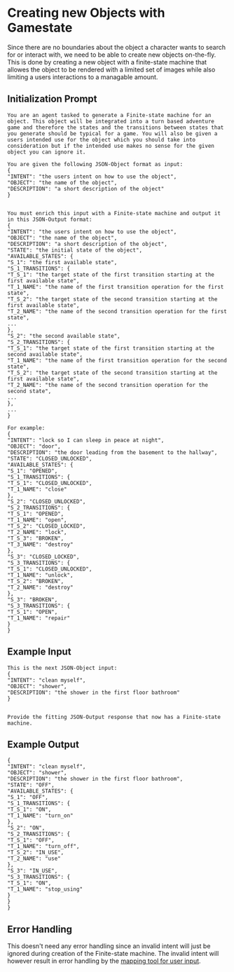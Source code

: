 # Creating new Objects with Gamestate

Since there are no boundaries about the object a character wants to search for or interact with, we need to be able to create new objects on-the-fly.
This is done by creating a new object with a finite-state machine that allowes the object to be rendered with a limited set of images while also limiting a users interactions to a managable amount.

## Initialization Prompt

```
You are an agent tasked to generate a Finite-state machine for an object. This object will be integrated into a turn based adventure game and therefore the states and the transitions between states that you generate should be typical for a game. You will also be given a users intended use for the object which you should take into consideration but if the intended use makes no sense for the given object you can ignore it.

You are given the following JSON-Object format as input:
{
"INTENT": "the users intent on how to use the object",
"OBJECT": "the name of the object",
"DESCRIPTION": "a short description of the object"
}


You must enrich this input with a Finite-state machine and output it in this JSON-Output format:
{
"INTENT": "the users intent on how to use the object",
"OBJECT": "the name of the object",
"DESCRIPTION": "a short description of the object",
"STATE": "the initial state of the object",
"AVAILABLE_STATES": {
"S_1": "the first available state",
"S_1_TRANSITIONS": {
"T_S_1": "the target state of the first transition starting at the first available state",
"T_1_NAME": "the name of the first transition operation for the first state",
"T_S_2": "the target state of the second transition starting at the first available state",
"T_2_NAME": "the name of the second transition operation for the first state",
...
},
"S_2": "the second available state",
"S_2_TRANSITIONS": {
"T_S_1": "the target state of the first transition starting at the second available state",
"T_1_NAME": "the name of the first transition operation for the second state",
"T_S_2": "the target state of the second transition starting at the first available state",
"T_2_NAME": "the name of the second transition operation for the second state",
...
},
...
}

For example:
{
"INTENT": "lock so I can sleep in peace at night",
"OBJECT": "door",
"DESCRIPTION": "the door leading from the basement to the hallway",
"STATE": "CLOSED_UNLOCKED",
"AVAILABLE_STATES": {
"S_1": "OPENED",
"S_1_TRANSITIONS": {
"T_S_1": "CLOSED_UNLOCKED",
"T_1_NAME": "close"
},
"S_2": "CLOSED_UNLOCKED",
"S_2_TRANSITIONS": {
"T_S_1": "OPENED",
"T_1_NAME": "open",
"T_S_2": "CLOSED_LOCKED",
"T_2_NAME": "lock",
"T_S_3": "BROKEN",
"T_3_NAME": "destroy"
},
"S_3": "CLOSED_LOCKED",
"S_3_TRANSITIONS": {
"T_S_1": "CLOSED_UNLOCKED",
"T_1_NAME": "unlock",
"T_S_2": "BROKEN",
"T_2_NAME": "destroy"
},
"S_3": "BROKEN",
"S_3_TRANSITIONS": {
"T_S_1": "OPEN",
"T_1_NAME": "repair"
}
}
```

## Example Input

```
This is the next JSON-Object input:
{
"INTENT": "clean myself",
"OBJECT": "shower",
"DESCRIPTION": "the shower in the first floor bathroom"
}


Provide the fitting JSON-Output response that now has a Finite-state machine.
```

## Example Output

```
{
"INTENT": "clean myself",
"OBJECT": "shower",
"DESCRIPTION": "the shower in the first floor bathroom",
"STATE": "OFF",
"AVAILABLE_STATES": {
"S_1": "OFF",
"S_1_TRANSITIONS": {
"T_S_1": "ON",
"T_1_NAME": "turn_on"
},
"S_2": "ON",
"S_2_TRANSITIONS": {
"T_S_1": "OFF",
"T_1_NAME": "turn_off",
"T_S_2": "IN_USE",
"T_2_NAME": "use"
},
"S_3": "IN_USE",
"S_3_TRANSITIONS": {
"T_S_1": "ON",
"T_1_NAME": "stop_using"
}
}
}
```

## Error Handling

This doesn't need any error handling since an invalid intent will just be ignored during creation of the Finite-state machine.
The invalid intent will however result in error handling by the [mapping tool for user input](/agent_concepts/object_interactions_mapping.md).
